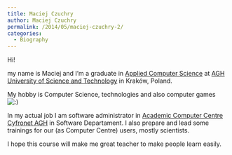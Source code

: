 ```yaml
---
title: Maciej Czuchry
author: Maciej Czuchry
permalink: /2014/05/maciej-czuchry-2/
categories:
  - Biography
---
```

Hi!

my name is Maciej and I&#8217;m a graduate in [Applied Computer Science][1] at [AGH University of Science and Technology][2] in Kraków, Poland.

My hobby is Computer Science, technologies and also computer games <img src="http://localhost:8080/wp-includes/images/smilies/icon_smile.gif" alt=":)" class="wp-smiley" />

In my actual job I am software administrator in [Academic Computer Centre Cyfronet AGH][3] in Software Departament. I also prepare and lead some trainings for our (as Computer Centre) users, mostly scientists.

I hope this course will make me great teacher to make people learn easily.

 [1]: http://www.eaiib.agh.edu.pl/studia,kierunki-ksztalcenia,informatyka.html
 [2]: http://www.agh.edu.pl
 [3]: http://cyfronet.pl
